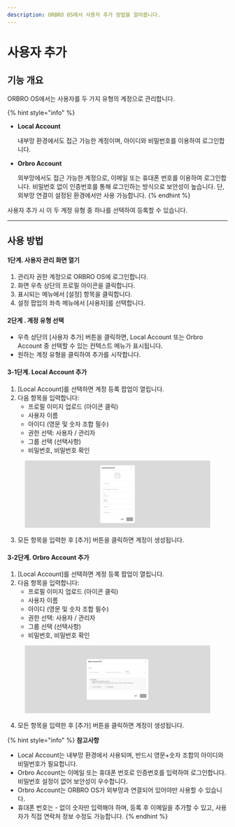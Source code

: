 ```yaml
---
description: ORBRO OS에서 사용자 추가 방법을 알아봅니다.
---
```


# 사용자 추가

## 기능 개요

ORBRO OS에서는 사용자를 두 가지 유형의 계정으로 관리합니다.

{% hint style="info" %}
*   **Local Account**

    내부망 환경에서도 접근 가능한 계정이며, 아이디와 비밀번호를 이용하여 로그인합니다.
*   **Orbro Account**

    외부망에서도 접근 가능한 계정으로, 이메일 또는 휴대폰 번호를 이용하여 로그인합니다. 비밀번호 없이 인증번호를 통해 로그인하는 방식으로 보안성이 높습니다. 단, 외부망 연결이 설정된 환경에서만 사용 가능합니다.
{% endhint %}

사용자 추가 시 이 두 계정 유형 중 하나를 선택하여 등록할 수 있습니다.



***

## 사용 방법

#### 1단계. 사용자 관리 화면 열기

1. 관리자 권한 계정으로 ORBRO OS에 로그인합니다.
2. 화면 우측 상단의 프로필 아이콘을 클릭합니다.
3. 표시되는 메뉴에서 \[설정] 항목을 클릭합니다.
4. 설정 팝업의 좌측 메뉴에서 \[사용자]를 선택합니다.

#### 2단계 .  계정 유형 선택&#x20;

* 우측 상단의 \[사용자 추가] 버튼을 클릭하면, Local Account 또는 Orbro Account 중 선택할 수 있는 컨텍스트 메뉴가 표시됩니다.
* 원하는 계정 유형을 클릭하여 추가를 시작합니다.

#### 3-1단계. Local Account 추가&#x20;

1. \[Local Account]를 선택하면 계정 등록 팝업이 열립니다.
2. 다음 항목을 입력합니다:
   * 프로필 이미지 업로드 (아이콘 클릭)
   * 사용자 이름
   * 아이디 (영문 및 숫자 조합 필수)
   * 권한 선택: 사용자 / 관리자
   * 그룹 선택 (선택사항)
   * 비밀번호, 비밀번호 확인

<figure><img src="../../.gitbook/assets/setting user - 3.png" alt=""><figcaption></figcaption></figure>

3. 모든 항목을 입력한 후 \[추가] 버튼을 클릭하면 계정이 생성됩니다.



#### 3-2단계. Orbro Account 추가&#x20;

1. \[Local Account]를 선택하면 계정 등록 팝업이 열립니다.
2. 다음 항목을 입력합니다:
   * 프로필 이미지 업로드 (아이콘 클릭)
   * 사용자 이름
   * 아이디 (영문 및 숫자 조합 필수)
   * 권한 선택: 사용자 / 관리자
   * 그룹 선택 (선택사항)
   * 비밀번호, 비밀번호 확인

<figure><img src="../../.gitbook/assets/setting user - 4.png" alt=""><figcaption></figcaption></figure>

4. 모든 항목을 입력한 후 \[추가] 버튼을 클릭하면 계정이 생성됩니다.



{% hint style="info" %}
**참고사항**

* Local Account는 내부망 환경에서 사용되며, 반드시 영문+숫자 조합의 아이디와 비밀번호가 필요합니다.
* Orbro Account는 이메일 또는 휴대폰 번호로 인증번호를 입력하여 로그인합니다. 비밀번호 설정이 없어 보안성이 우수합니다.
* Orbro Account는 ORBRO OS가 외부망과 연결되어 있어야만 사용할 수 있습니다.
* 휴대폰 번호는 - 없이 숫자만 입력해야 하며, 등록 후 이메일을 추가할 수 있고, 사용자가 직접 연락처 정보 수정도 가능합니다.
{% endhint %}



